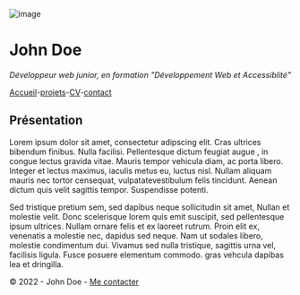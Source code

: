 ![image](https://bureau-store.fr/modules/ph_simpleblog/featured/30.jpg) 

# John Doe 

*Développeur web junior, en formation "Développement Web et Accessiblité"*

[Accueil]()-[projets]()-[CV]()-[contact]() 

## Présentation 

Lorem ipsum dolor sit amet, consectetur adipscing elit. Cras ultrices bibendum finibus. Nulla facilisi. Pellentesque dictum feugiat augue , in congue lectus gravida vitae. Mauris tempor vehicula diam, ac porta libero. Integer et lectus maximus, iaculis metus eu, luctus nisl. Nullam aliquam mauris nec tortor censequat, vulpatatevestibulum felis tincidunt. Aenean dictum quis velit sagittis tempor. Suspendisse potenti. 

Sed tristique pretium sem, sed dapibus neque sollicitudin sit amet, Nullan et molestie velit. Donc scelerisque lorem quis emit suscipit, sed pellentesque ipsum ultrices. Nullam ornare felis et ex laoreet rutrum. Proin elit ex, venenatis a molestie nec, dapidus sed neque. Nam ut sodales libero, molestie condimentum dui. Vivamus sed nulla tristique, sagittis urna vel, facilisis ligula. Fusce posuere elementum commodo. gras vehcula dapibas lea et dringilla. 

© 2022 - John Doe - [Me contacter]() 
